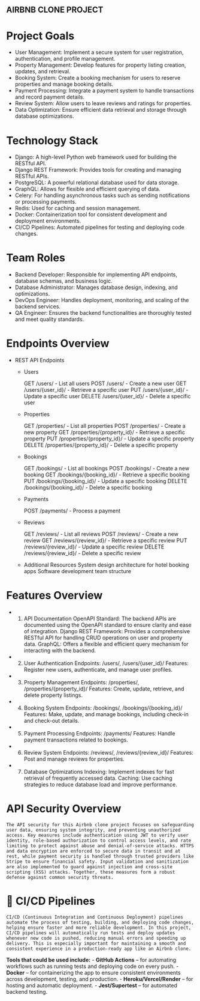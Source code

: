 ##  AIRBNB CLONE PROJECT

# Project Goals

  - User Management: Implement a secure system for user registration, authentication, and profile management.
  - Property Management: Develop features for property listing creation, updates, and retrieval.
  - Booking System: Create a booking mechanism for users to reserve properties and manage booking details.
  - Payment Processing: Integrate a payment system to handle transactions and record payment details.
  - Review System: Allow users to leave reviews and ratings for properties.
  - Data Optimization: Ensure efficient data retrieval and storage through database optimizations.

# Technology Stack
  
  - Django: A high-level Python web framework used for building the RESTful API.
  - Django REST Framework: Provides tools for creating and managing RESTful APIs.
  - PostgreSQL: A powerful relational database used for data storage.
  - GraphQL: Allows for flexible and efficient querying of data.
  - Celery: For handling asynchronous tasks such as sending notifications or processing payments.
  - Redis: Used for caching and session management.
  - Docker: Containerization tool for consistent development and deployment environments.
  - CI/CD Pipelines: Automated pipelines for testing and deploying code changes.

# Team Roles
  - Backend Developer: Responsible for implementing API endpoints, database schemas, and business logic.
  - Database Administrator: Manages database design, indexing, and optimizations.
  - DevOps Engineer: Handles deployment, monitoring, and scaling of the backend services.
  - QA Engineer: Ensures the backend functionalities are thoroughly tested and meet quality standards.

# Endpoints Overview
  
  - REST API Endpoints
    
    - Users

        GET /users/ - List all users
        POST /users/ - Create a new user
        GET /users/{user_id}/ - Retrieve a specific user
        PUT /users/{user_id}/ - Update a specific user
        DELETE /users/{user_id}/ - Delete a specific user
    
    - Properties

        GET /properties/ - List all properties
        POST /properties/ - Create a new property
        GET /properties/{property_id}/ - Retrieve a specific property
        PUT /properties/{property_id}/ - Update a specific property
        DELETE /properties/{property_id}/ - Delete a specific property
    
    - Bookings

        GET /bookings/ - List all bookings
        POST /bookings/ - Create a new booking
        GET /bookings/{booking_id}/ - Retrieve a specific booking
        PUT /bookings/{booking_id}/ - Update a specific booking
        DELETE /bookings/{booking_id}/ - Delete a specific booking
    
    - Payments

        POST /payments/ - Process a payment
    
    - Reviews

        GET /reviews/ - List all reviews
        POST /reviews/ - Create a new review
        GET /reviews/{review_id}/ - Retrieve a specific review
        PUT /reviews/{review_id}/ - Update a specific review
        DELETE /reviews/{review_id}/ - Delete a specific review
    
    - Additional Resources
        System design architecture for hotel booking apps
        Software development team structure

# Features Overview

- 1. API Documentation
    OpenAPI Standard: The backend APIs are documented using the OpenAPI standard to ensure clarity and ease of integration.
    Django REST Framework: Provides a comprehensive RESTful API for handling CRUD operations on user and property data.
    GraphQL: Offers a flexible and efficient query mechanism for interacting with the backend.

- 2. User Authentication
    Endpoints: /users/, /users/{user_id}/
    Features: Register new users, authenticate, and manage user profiles.

- 3. Property Management
    Endpoints: /properties/, /properties/{property_id}/
    Features: Create, update, retrieve, and delete property listings.
    
- 4. Booking System
    Endpoints: /bookings/, /bookings/{booking_id}/
    Features: Make, update, and manage bookings, including check-in and check-out details.
    
- 5. Payment Processing
    Endpoints: /payments/
    Features: Handle payment transactions related to bookings.
    
- 6. Review System
    Endpoints: /reviews/, /reviews/{review_id}/
    Features: Post and manage reviews for properties.
    
- 7. Database Optimizations
    Indexing: Implement indexes for fast retrieval of frequently accessed data.
    Caching: Use caching strategies to reduce database load and improve performance.

 # API Security Overview
    
    The API security for this Airbnb clone project focuses on safeguarding user data, ensuring system integrity, and preventing unauthorized access. Key measures include authentication using JWT to verify user identity, role-based authorization to control access levels, and rate limiting to protect against abuse and denial-of-service attacks. HTTPS and data encryption are enforced to secure data in transit and at rest, while payment security is handled through trusted providers like Stripe to ensure financial safety. Input validation and sanitization are also implemented to guard against injection and cross-site scripting (XSS) attacks. Together, these measures form a robust defense against common security threats.

# 🚀 CI/CD Pipelines

    CI/CD (Continuous Integration and Continuous Deployment) pipelines automate the process of testing, building, and deploying code changes, helping ensure faster and more reliable development. In this project, CI/CD pipelines will automatically run tests and deploy updates whenever new code is pushed, reducing manual errors and speeding up delivery. This is especially important for maintaining a smooth and consistent experience in a production-ready app like an Airbnb clone.

**Tools that could be used include:**
    - **GitHub Actions** – for automating workflows such as running tests and deploying code on every push.
    - **Docker** – for containerizing the app to ensure consistent environments across development, testing, and production.
    - **Heroku/Vercel/Render** – for hosting and automatic deployment.
    - **Jest/Supertest** – for automated backend testing.

